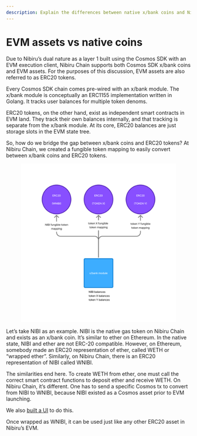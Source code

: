 ```yaml
---
description: Explain the differences between native x/bank coins and Nibiru EVM assets
---
```


# EVM assets vs native coins

Due to Nibiru’s dual nature as a layer 1 built using the Cosmos SDK with an EVM execution client, Nibiru Chain supports both Cosmos SDK x/bank coins and EVM assets. For the purposes of this discussion, EVM assets are also referred to as ERC20 tokens.

Every Cosmos SDK chain comes pre-wired with an x/bank module. The x/bank module is conceptually an ERC1155 implementation written in Golang. It tracks user balances for multiple token denoms.

ERC20 tokens, on the other hand, exist as independent smart contracts in EVM land. They track their own balances internally, and that tracking is separate from the x/bank module. At its core, ERC20 balances are just storage slots in the EVM state tree.

So, how do we bridge the gap between x/bank coins and ERC20 tokens? At Nibiru Chain, we created a fungible token mapping to easily convert between x/bank coins and ERC20 tokens.

<figure><img src="../.gitbook/assets/bank coins (1).jpg" alt=""><figcaption></figcaption></figure>

Let’s take NIBI as an example. NIBI is the native gas token on Nibiru Chain and exists as an x/bank coin. It’s similar to ether on Ethereum. In the native state, NIBI and ether are not ERC-20 compatible. However, on Ethereum, somebody made an ERC20 representation of ether, called WETH or “wrapped ether”. Similarly, on Nibiru Chain, there is an ERC20 representation of NIBI called WNIBI.

The similarities end here. To create WETH from ether, one must call the correct smart contract functions to deposit ether and receive WETH. On Nibiru Chain, it’s different. One has to send a specific Cosmos tx to convert from NIBI to WNIBI, because NIBI existed as a Cosmos asset prior to EVM launching.

We also [built a UI](https://app.nibiru.fi/portfolio) to do this.&#x20;

Once wrapped as WNIBI, it can be used just like any other ERC20 asset in Nibiru’s EVM.
